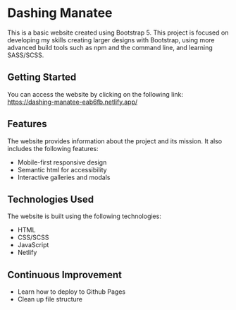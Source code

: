 # Dashing Manatee

This is a basic website created using Bootstrap 5. This project is focused on developing my skills creating larger designs with Bootstrap, using more advanced build tools such as npm and the command line, and learning SASS/SCSS.

## Getting Started

You can access the website by clicking on the following link: https://dashing-manatee-eab6fb.netlify.app/

## Features

The website provides information about the project and its mission. It also includes the following features:

- Mobile-first responsive design 
- Semantic html for accessibility
- Interactive galleries and modals

## Technologies Used

The website is built using the following technologies:

- HTML
- CSS/SCSS
- JavaScript
- Netlify

## Continuous Improvement

- Learn how to deploy to Github Pages
- Clean up file structure

